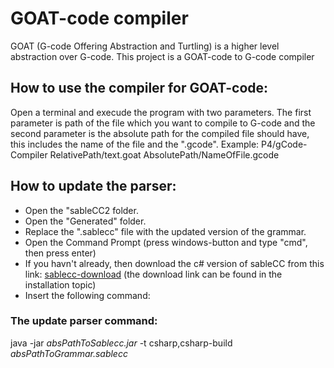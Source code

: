 # GOAT-code compiler
GOAT (G-code Offering Abstraction and Turtling) is a higher level abstraction over G-code.
This project is a GOAT-code to G-code compiler

## How to use the compiler for GOAT-code:
Open a terminal and execude the program with two parameters. 
The first parameter is path of the file which you want to compile to G-code and the second parameter is the absolute path for the compiled file should have, this includes the name of the file and the ".gcode".
Example: 
P4/gCode-Compiler RelativePath/text.goat AbsolutePath/NameOfFile.gcode


## How to update the parser:
- Open the "sableCC2 folder.
- Open the "Generated" folder.
- Replace the ".sablecc" file with the updated version of the grammar.
- Open the Command Prompt (press windows-button and type "cmd", then press enter)
- If you havn't already, then download the c# version of sableCC from this link: [sablecc-download](http://www.mare.ee/indrek/sablecc/) (the download link can be found in the installation topic)
- Insert the following command:

### The update parser command:
java -jar _absPathToSablecc.jar_ -t csharp,csharp-build  _absPathToGrammar.sablecc_



